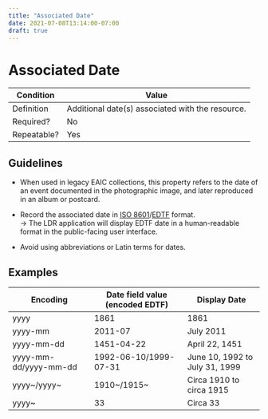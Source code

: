 ```yaml
---
title: "Associated Date"
date: 2021-07-08T13:14:00-07:00
draft: true
---
```


# Associated Date

| Condition  | Value |
|-------------|---------------------------|
| Definition  | Additional date(s) associated with the resource. |
| Required?   | No                        |
| Repeatable? | Yes                        |

## Guidelines

- When used in legacy EAIC collections, this property refers to the date of an event documented in the photographic image, and later reproduced in an album or postcard.

- Record the associated date in <u>[ISO 8601](https://www.iso.org/iso-8601-date-and-time-format.html)</u>/<u>[EDTF](https://www.loc.gov/standards/datetime/)</u> format. \
&rarr; The LDR application will display EDTF date in a human-readable format in the public-facing user interface.

- Avoid using abbreviations or Latin terms for dates.

## Examples

| Encoding      | Date field value (encoded EDTF) | Display Date |
| ----------- | ----------- | ----------- |
| yyyy     | 1861       | 1861       |
| yyyy-mm   | 2011-07        | July 2011        |
| yyyy-mm-dd     | 1451-04-22       | April 22, 1451       |
| yyyy-mm-dd/yyyy-mm-dd   | 1992-06-10/1999-07-31        | June 10, 1992 to July 31, 1999        |
| yyyy~/yyyy~     | 1910~/1915~       | Circa 1910 to circa 1915       |
| yyyy~   | 33        | Circa 33        |

